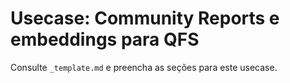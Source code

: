 # Usecase: Community Reports e embeddings para QFS

Consulte `_template.md` e preencha as seções para este usecase.
